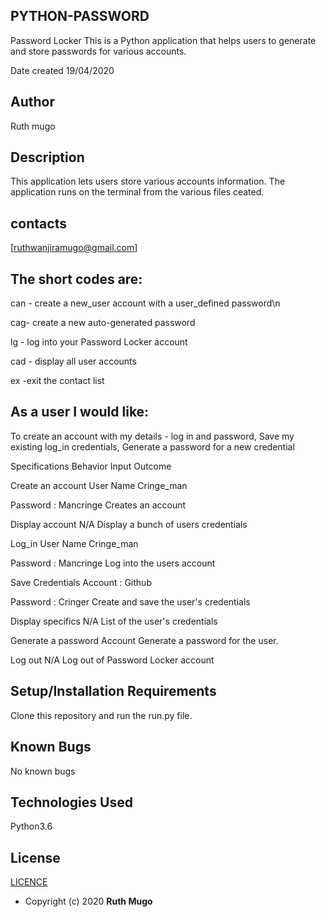 
## PYTHON-PASSWORD

Password Locker This is a Python application that helps users to generate and store passwords for various accounts.

Date created 19/04/2020

 ## Author

 Ruth mugo

 ## Description

This application lets users store various accounts information. The application runs on the terminal from the various files ceated.

## contacts

[ruthwanjiramugo@gmail.com]

 ## The short codes are:
can - create a new_user account with a user_defined password\n

cag- create a new auto-generated password

lg - log into your Password Locker account

cad - display all user accounts

ex -exit the contact list

##  As a user I would like:

To create an account with my details - log in and password,
Save my existing log_in credentials,
Generate a password for a new credential

Specifications Behavior Input Outcome

Create an account	User Name      Cringe_man

Password :          Mancringe	   Creates an account

Display account	    N/A	           Display a bunch of users credentials

Log_in              User Name      Cringe_man

Password :          Mancringe	   Log into the users account

Save Credentials	Account :      Github

Password :          Cringer        Create and save the user's credentials

Display specifics	N/A	           List of the user's credentials

Generate a password Account        Generate a password for the user.

Log out	           N/A	           Log out of Password Locker account


## Setup/Installation Requirements

Clone this repository and run the run.py file.

## Known Bugs

No known bugs

## Technologies Used

Python3.6


## License
[LICENCE](/home/ruth/python-password/LICENCE.md)

* Copyright (c) 2020 **Ruth Mugo**
